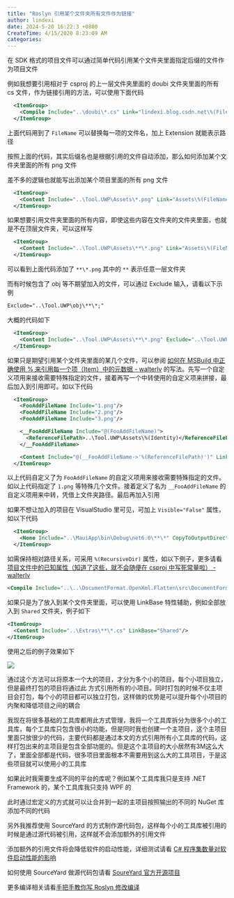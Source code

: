 ```yaml
---
title: "Roslyn 引用某个文件夹所有文件作为链接"
author: lindexi
date: 2024-5-20 16:22:3 +0800
CreateTime: 4/15/2020 8:23:09 AM
categories: 
---
```


在 SDK 格式的项目文件可以通过简单代码引用某个文件夹里面指定后缀的文件作为项目文件

<!--more-->


<!-- CreateTime:4/15/2020 8:23:09 AM -->

例如我想要引用相对于 csproj 的上一层文件夹里面的 doubi 文件夹里面的所有 cs 文件，作为链接引用的方法，可以使用下面代码

```xml
  <ItemGroup>
    <Compile Include="..\doubi\*.cs" Link="lindexi.blog.csdn.net\%(FileName)%(Extension)" />
  </ItemGroup>
```

上面代码用到了 `FileName` 可以替换每一项的文件名，加上 Extension 就能表示路径

按照上面的代码，其实后缀名也是根据引用的文件自动添加，那么如何添加某个文件夹里面的所有 png 文件

差不多的逻辑也就能写出添加某个项目里面的所有 png 文件

```xml
  <ItemGroup>
    <Content Include="..\Tool.UWP\Assets\*.png" Link="Assets\%(FileName)%(Extension)" />
  </ItemGroup>
```

如果想要引用文件夹里面的所有内容，即使这些内容在文件夹的文件夹里面，也就是不在顶层文件夹，可以这样写

```xml
  <ItemGroup>
    <Content Include="..\Tool.UWP\Assets\**\*.png" Link="Assets\%(FileName)%(Extension)" />
  </ItemGroup>
```

可以看到上面代码添加了 `**\*.png` 其中的 `**` 表示任意一层文件夹

而有时候包含了 obj 等不期望加入的文件，可以通过 Exclude 输入，请看以下示例

```xml
Exclude="..\Tool.UWP\obj\**\*;"
```

大概的代码如下

```xml
  <ItemGroup>
    <Content Include="..\Tool.UWP\Assets\**\*.png" Exclude="..\Tool.UWP\obj\**\*;..\Tool.UWP\Foo\**\*" />
  </ItemGroup>
```

如果只是期望引用某个文件夹里面的某几个文件，可以参阅 [如何在 MSBuild 中正确使用 % 来引用每一个项（Item）中的元数据 - walterlv](https://blog.walterlv.com/post/how-to-reference-msbuild-item-metadata.html ) 的写法。先写一个自定义项用来接收需要特殊指定的文件，接着再写一个中转使用的自定义项来拼接，最后加入到引用即可。如以下代码

```xml
  <ItemGroup>
    <FooAddFileName Include="1.png"/>
    <FooAddFileName Include="2.png"/>
    <FooAddFileName Include="3.png"/>

    <__FooAddFileName Include="@(FooAddFileName)">
      <ReferenceFilePath>..\Tool.UWP\Assets\%(Identity)</ReferenceFilePath>
    </__FooAddFileName>

    <Content Include="@(__FooAddFileName->'%(ReferenceFilePath)')" Link="Assets\%(FileName)%(Extension)" />
  </ItemGroup>
```

以上代码自定义了为 `FooAddFileName` 的自定义项用来接收需要特殊指定的文件。如以上代码指定了 `1.png` 等特殊几个文件。接着定义了名为 `__FooAddFileName` 的自定义项用来中转，凭借上文件夹路径。最后再加入引用

如果不想让加入的项目在 VisualStudio 里可见，可加上 `Visible="False"` 属性，如以下代码

```xml
  <ItemGroup>
    <None Include="..\MauiApp\bin\Debug\net6.0\**\*" CopyToOutputDirectory="PreserveNewest" Visible="False"></None>
  </ItemGroup>
```

如需保持相对路径关系，可采用 `%(RecursiveDir)` 属性，如以下例子，更多请看 [项目文件中的已知属性（知道了这些，就不会随便在 csproj 中写死常量啦） - walterlv](https://blog.walterlv.com/post/known-properties-in-csproj.html )

```xml
<Compile Include="..\..\DocumentFormat.OpenXml.Flatten\src\DocumentFormat.OpenXml.Flatten\**\*.cs" Exclude="**\bin\**\*.cs;**\obj\**\*.cs" Link="DocumentFormat.OpenXml.Flatten\%(RecursiveDir)\%(FileName)%(Extension)" />
```

如果只是为了放入到某个文件夹里面，可以使用 LinkBase 特性辅助，例如全部放入到 `Shared` 文件夹，例子如下

```xml
<ItemGroup>
  <Content Include="..\Extras\**\*.cs" LinkBase="Shared"/>
</ItemGroup>
```

使用之后的例子效果如下

<!-- ![](image/Roslyn 引用某个文件夹所有文件作为链接/Roslyn 引用某个文件夹所有文件作为链接0.png) -->

![](http://image.acmx.xyz/lindexi%2F2023129161598688.jpg)

通过这个方法可以将原本一个大的项目，才分为多个小的项目，每个小项目独立，但是最终打包的项目将通过此 方式引用所有的小项目。同时打包的时候不仅主项目会打包，每个小的项目都可以独立打包，这样做的优势是可以提升每个小项目的内聚和降低项目之间的耦合

我现在将很多基础的工具库都用此方式管理，我将一个工具库拆分为很多个小的工具库，每个工具库只包含很小的功能，但是同时我也创建一个主项目，这个主项目里面只放很少的代码，主要代码都是通过本文的方式引用所有小工具库的代码，这样打包出来的主项目是包含全部功能的。但是这个主项目的大小居然有3M这么大了，里面全部都是代码，很多项目里面根本不需要用到这么大的工具项目，于是这些项目就可以使用小的工具库

如果此时我需要生成不同的平台的库呢？例如某个工具库我只是支持 .NET Framework 的，某个工具库我只支持 WPF 的

此时通过宏定义的方式就可以让合并到一起的主项目按照输出的不同的 NuGet 库添加不同的代码

另外我推荐使用 SourceYard 的方式制作源代码包，这样每个小的工具库被引用的时候是通过源代码被引用，这样就不会添加额外的引用文件

添加额外的引用文件将会降低软件的启动性能，详细测试请看 [C# 程序集数量对软件启动性能的影响](https://blog.lindexi.com/post/C-%E7%A8%8B%E5%BA%8F%E9%9B%86%E6%95%B0%E9%87%8F%E5%AF%B9%E8%BD%AF%E4%BB%B6%E5%90%AF%E5%8A%A8%E6%80%A7%E8%83%BD%E7%9A%84%E5%BD%B1%E5%93%8D.html)

如何使用 SourceYard 做源代码包请看 [SoureYard 官方开源项目](https://github.com/dotnet-campus/SourceYard/)

更多编译相关请看[手把手教你写 Roslyn 修改编译](https://blog.lindexi.com/post/roslyn.html )
